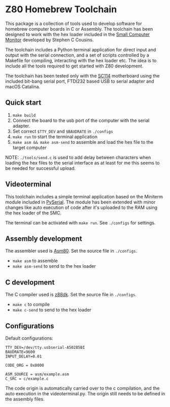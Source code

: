 # Z80 Homebrew Toolchain

This package is a collection of tools used to develop software for homebrew computer boards in C or Assembly. The toolchain has been designed to work with the hex loader included in the [Small Computer Monitor](https://smallcomputercentral.wordpress.com/small-computer-monitor/) developed by Stephen C Cousins.

The toolchain includes a Python terminal application for direct input and output with the serial connection, and a set of scripts controlled by a Makefile for compiling, interacting with the hex loader etc. The idea is to include all the tools required to get started with Z80 development.

The toolchain has been tested only with the [SC114](https://smallcomputercentral.wordpress.com/sc114-documentation/) motherboard using the included bit-bang serial port, FTDI232 based USB to serial adapter and macOS Catalina.

## Quick start

1. `make build`
2. Connect the board to the usb port of the computer with the serial adapter.
3. Set correct `$TTY_DEV` and `$BAUDRATE` in `./configs`
4. `make run` to start the terminal application
5. `make asm && make asm-send` to assemble and load the hex file to the target computer

NOTE: `./tools/send.c` is used to add delay between characters when loading the hex files to the serial interface as at least for me this seems to be needed for successful upload.


## Videoterminal

This toolchain includes a simple terminal application based on the Miniterm module included in [PySerial](https://pyserial.readthedocs.io/en/latest/tools.html#miniterm). The module has been extended with minor changes like auto execution of code after it's uploaded to the RAM using the hex loader of the SMC.

The terminal can be activated with `make run`. See `./configs` for settings.

## Assembly development
The assembler used is [Asm80](https://manual.asm80.com). Set the source file in `./configs`.

* `make asm` to assemble
* `make asm-send` to send to the hex loader

## C development
The C compiler used is [z88dk](https://github.com/z88dk/z88dk). Set the source file in `./configs`.

* `make c` to compile
* `make c-send` to send to the hex loader


## Configurations

Default configurations:

```
TTY_DEV=/dev/tty.usbserial-A50285BI
BAUDRATE=9600
INPUT_DELAY=0.01

CODE_ORG = 0x8000

ASM_SOURCE = asm/example.asm
C_SRC = c/example.c
```

The code origin is automatically carried over to the c compilation, and the auto execution in the videoterminal.py. The origin still needs to be defined in the assembly files.